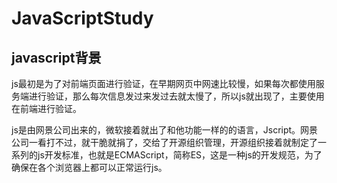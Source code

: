 # JavaScriptStudy
## javascript背景

js最初是为了对前端页面进行验证，在早期网页中网速比较慢，如果每次都使用服务端进行验证，那么每次信息发过来发过去就太慢了，所以js就出现了，主要使用在前端进行验证。

js是由网景公司出来的，微软接着就出了和他功能一样的的语言，Jscript。网景公司一看打不过，就干脆就捐了，交给了开源组织管理，开源组织接着就制定了一系列的js开发标准，也就是ECMAScript，简称ES，这是一种js的开发规范，为了确保在各个浏览器上都可以正常运行js。
